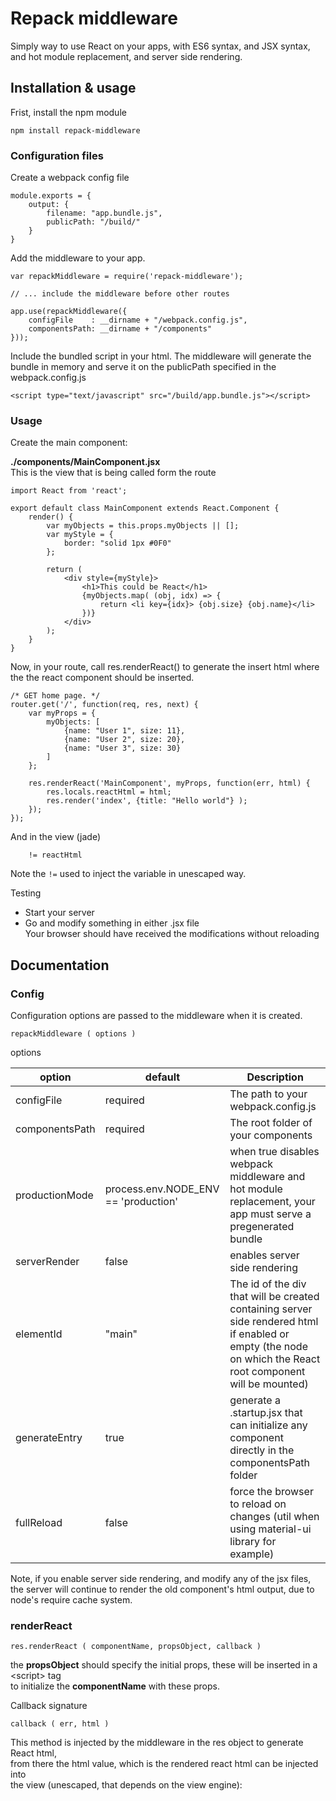 
# Repack middleware
Simply way to use React on your apps, with ES6 syntax, and JSX syntax, and hot module replacement, and server side rendering.


## Installation & usage

Frist, install the npm module
```
npm install repack-middleware
```

### Configuration files

Create a webpack config file
```
module.exports = {
    output: {
        filename: "app.bundle.js",
        publicPath: "/build/"
    }
}
```


Add the middleware to your app.

```
var repackMiddleware = require('repack-middleware');

// ... include the middleware before other routes

app.use(repackMiddleware({
	configFile    : __dirname + "/webpack.config.js",
    componentsPath: __dirname + "/components"
}));
```


Include the bundled script in your html.
The middleware will generate the bundle in memory and serve it on the publicPath specified in the webpack.config.js 
```
<script type="text/javascript" src="/build/app.bundle.js"></script>
```

### Usage

Create the main component:

**./components/MainComponent.jsx**  
This is the view that is being called form the route

```
import React from 'react';

export default class MainComponent extends React.Component {
    render() {
        var myObjects = this.props.myObjects || [];
        var myStyle = {
            border: "solid 1px #0F0"
        };

        return (
            <div style={myStyle}>
                <h1>This could be React</h1>
                {myObjects.map( (obj, idx) => {
                    return <li key={idx}> {obj.size} {obj.name}</li>
                })}
            </div>
        );
    }
}
```


Now, in your route, call res.renderReact() to generate the insert html where the the react component
should be inserted.

```
/* GET home page. */
router.get('/', function(req, res, next) {
	var myProps = {
        myObjects: [
        	{name: "User 1", size: 11},
        	{name: "User 2", size: 20},
        	{name: "User 3", size: 30}
        ]
    };

    res.renderReact('MainComponent', myProps, function(err, html) {
        res.locals.reactHtml = html;
        res.render('index', {title: "Hello world"} );
    });
});
```

And in the view (jade)
```
    != reactHtml
```

Note the ```!=``` used to inject the variable in unescaped way.

Testing

* Start your server
* Go and modify something in either .jsx file  
   Your browser should have received the modifications without reloading


## Documentation

### Config

Configuration options are passed to the middleware when it is created.

```repackMiddleware ( options )```

options

|  option        | default    |            Description             |
|------------    |------------|------------------------------------|
| configFile     |required    | The path to your webpack.config.js |
| componentsPath |required    | The root folder of your components |
| productionMode | process.env.NODE_ENV == 'production'       | when true disables webpack middleware and hot module replacement, your app must serve a pregenerated bundle |
| serverRender   | false      | enables server side rendering |
| elementId      | "main"     | The id of the div that will be created containing server side rendered html if enabled or empty (the node on which the React root component will be mounted) |
| generateEntry  | true       | generate a .startup.jsx that can initialize any component directly in the componentsPath folder |
| fullReload     | false      | force the browser to reload on changes (util when using material-ui library for example)

Note, if you enable server side rendering, and modify any of the jsx files, the server will continue to render the old component's html output, 
due to node's require cache system.


### renderReact

```res.renderReact ( componentName, propsObject, callback )```

the **propsObject** should specify the initial props, these will be inserted in a &lt;script&gt; tag  
to initialize the **componentName** with these props.

Callback signature  

``` callback ( err, html ) ```

This method is injected by the middleware in the res object to generate React html,  
from there the html value, which is the rendered react html can be injected into   
the view (unescaped, that depends on the view engine):

